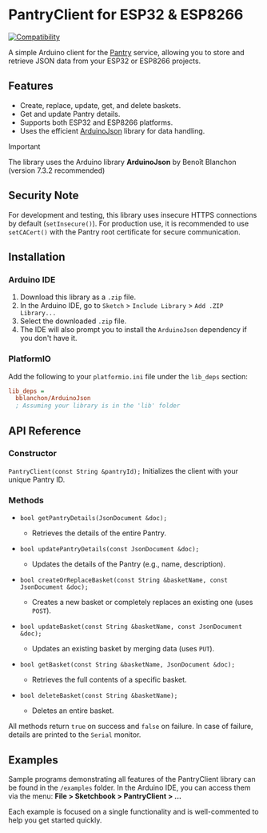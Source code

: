 # PantryClient for ESP32 & ESP8266

[![Compatibility](https://img.shields.io/badge/Compatibility-ESP32%20%7C%20ESP8266-blue)](https://www.espressif.com/)

A simple Arduino client for the [Pantry](https://getpantry.cloud/) service, allowing you to store and retrieve JSON data from your ESP32 or ESP8266 projects.

## Features

- Create, replace, update, get, and delete baskets.
- Get and update Pantry details.
- Supports both ESP32 and ESP8266 platforms.
- Uses the efficient [ArduinoJson](https://arduinojson.org/) library for data handling.

> [!IMPORTANT]  
> The library uses the Arduino library **ArduinoJson** by Benoît Blanchon (version 7.3.2 recommended)

## Security Note

For development and testing, this library uses insecure HTTPS connections by default (`setInsecure()`). For production use, it is recommended to use `setCACert()` with the Pantry root certificate for secure communication.

## Installation

### Arduino IDE

1. Download this library as a `.zip` file.
2. In the Arduino IDE, go to `Sketch` > `Include Library` > `Add .ZIP Library...`
3. Select the downloaded `.zip` file.
4. The IDE will also prompt you to install the `ArduinoJson` dependency if you don't have it.

### PlatformIO

Add the following to your `platformio.ini` file under the `lib_deps` section:

```ini
lib_deps =
  bblanchon/ArduinoJson
  ; Assuming your library is in the 'lib' folder
```

## API Reference

### Constructor

`PantryClient(const String &pantryId);`
Initializes the client with your unique Pantry ID.

### Methods

- `bool getPantryDetails(JsonDocument &doc);`
  - Retrieves the details of the entire Pantry.

- `bool updatePantryDetails(const JsonDocument &doc);`
  - Updates the details of the Pantry (e.g., name, description).

- `bool createOrReplaceBasket(const String &basketName, const JsonDocument &doc);`
  - Creates a new basket or completely replaces an existing one (uses `POST`).

- `bool updateBasket(const String &basketName, const JsonDocument &doc);`
  - Updates an existing basket by merging data (uses `PUT`).

- `bool getBasket(const String &basketName, JsonDocument &doc);`
  - Retrieves the full contents of a specific basket.

- `bool deleteBasket(const String &basketName);`
  - Deletes an entire basket.

All methods return `true` on success and `false` on failure. In case of failure, details are printed to the `Serial` monitor.

## Examples

Sample programs demonstrating all features of the PantryClient library can be found in the `/examples` folder. In the Arduino IDE, you can access them via the menu: **File > Sketchbook > PantryClient > ...**

Each example is focused on a single functionality and is well-commented to help you get started quickly.
